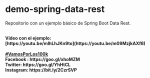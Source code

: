 # demo-spring-data-rest
Repositorio con un ejemplo básico de Spring Boot Data Rest.

<br>
<b>Vídeo con el ejemplo:</b><br>
<b>[https://youtu.be/mIhLhJKn9to](https://youtu.be/m09MzjkAXf8)</b><br>

<br>
<b><a href="https://goo.gl/v2Oej4" target="_blank">#VamosPorLos100k</a><b>
<br>
Facebook : https://goo.gl/xhoMZM<br>
Twitter: https://goo.gl/YhHtCL<br>
Instagram: https://bit.ly/2CzrSVP<br>
